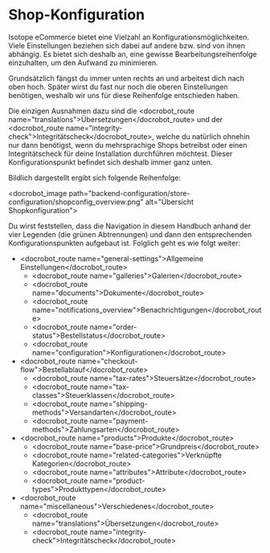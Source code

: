 # Shop-Konfiguration

Isotope eCommerce bietet eine Vielzahl an Konfigurationsmöglichkeiten. Viele Einstellungen beziehen sich dabei auf andere bzw. sind von ihnen abhängig. Es bietet sich deshalb an, eine gewisse Bearbeitungsreihenfolge einzuhalten, um den Aufwand zu minimieren.

Grundsätzlich fängst du immer unten rechts an und arbeitest dich nach oben hoch. Später wirst du fast nur noch die oberen Einstellungen benötigen, weshalb wir uns für diese Reihenfolge entschieden haben.

Die einzigen Ausnahmen dazu sind die <docrobot_route name="translations">Übersetzungen</docrobot_route> und der <docrobot_route name="integrity-check">Integritätscheck</docrobot_route>, welche du natürlich ohnehin nur dann benötigst, wenn du mehrsprachige Shops betreibst oder einen Integritätscheck für deine Installation durchführen möchtest. Dieser Konfigurationspunkt befindet sich deshalb immer ganz unten.

Bildlich dargestellt ergibt sich folgende Reihenfolge:

<docrobot_image path="backend-configuration/store-configuration/shopconfig_overview.png" alt="Übersicht Shopkonfiguration">

Du wirst feststellen, dass die Navigation in diesem Handbuch anhand der vier Legenden (die grünen Abtrennungen) und dann den entsprechenden Konfigurationspunkten aufgebaut ist. Folglich geht es wie folgt weiter:

* <docrobot_route name="general-settings">Allgemeine Einstellungen</docrobot_route>
	* <docrobot_route name="galleries">Galerien</docrobot_route>
	* <docrobot_route name="documents">Dokumente</docrobot_route>
	* <docrobot_route name="notifications_overview">Benachrichtigungen</docrobot_route>
	* <docrobot_route name="order-status">Bestellstatus</docrobot_route>
	* <docrobot_route name="configuration">Konfigurationen</docrobot_route>
* <docrobot_route name="checkout-flow">Bestellablauf</docrobot_route>
	* <docrobot_route name="tax-rates">Steuersätze</docrobot_route>
	* <docrobot_route name="tax-classes">Steuerklassen</docrobot_route>
	* <docrobot_route name="shipping-methods">Versandarten</docrobot_route>
	* <docrobot_route name="payment-methods">Zahlungsarten</docrobot_route>
* <docrobot_route name="products">Produkte</docrobot_route>
	* <docrobot_route name="base-price">Grundpreis</docrobot_route>
	* <docrobot_route name="related-categories">Verknüpfte Kategorien</docrobot_route>
	* <docrobot_route name="attributes">Attribute</docrobot_route>
	* <docrobot_route name="product-types">Produkttypen</docrobot_route>
* <docrobot_route name="miscellaneous">Verschiedenes</docrobot_route>
	* <docrobot_route name="translations">Übersetzungen</docrobot_route>
	* <docrobot_route name="integrity-check">Integritätscheck</docrobot_route>
	